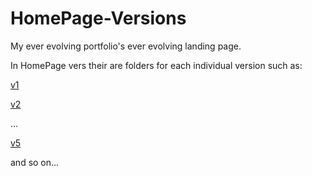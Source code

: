 # HomePage-Versions
My ever evolving portfolio's ever evolving landing page.


In HomePage vers their are folders for each individual version such as:

[v1](https://github.com/TheBaggB0i/HomePage-Versions/tree/main/HomePage%20vers/V1)

[v2](https://github.com/TheBaggB0i/HomePage-Versions/tree/main/HomePage%20vers/V2)

...

[v5](https://github.com/TheBaggB0i/HomePage-Versions/tree/main/HomePage%20vers/V5)

and so on...

